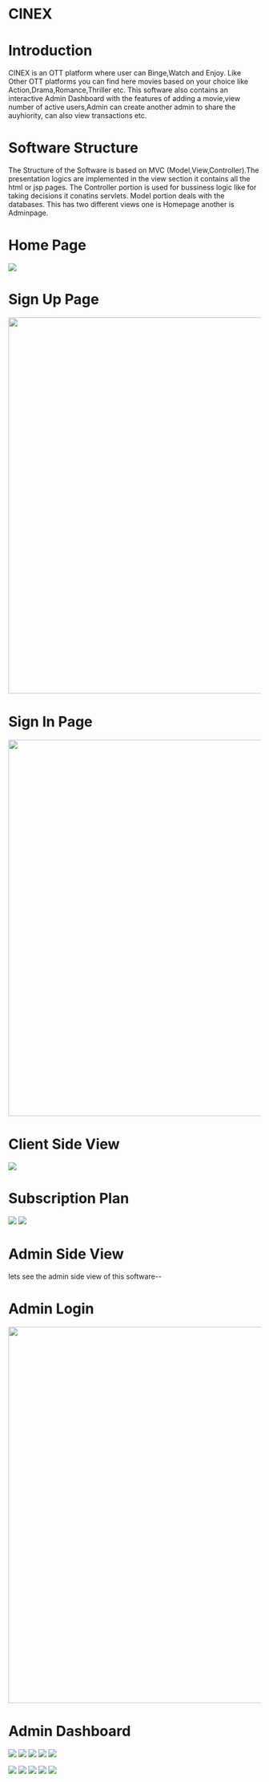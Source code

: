 # CINEX
<h1>Introduction</h1>
CINEX is an OTT platform where user can Binge,Watch and Enjoy. Like Other OTT platforms you can find here movies based on your choice like Action,Drama,Romance,Thriller etc. This software also contains an interactive Admin Dashboard with the features of adding a movie,view number of active users,Admin can create another admin to share the auyhiority, can also view transactions etc.
<h1>Software Structure</h1>
The Structure of the Software is based on MVC (Model,View,Controller).The presentation logics are implemented in the view section it contains all the html or jsp pages. The Controller portion is used for bussiness logic like for taking decisions it conatins servlets. Model portion deals with the databases.
This has two different views one is Homepage another is Adminpage.
<h1>Home Page</h1>

![](https://github.com/Abhiraj-Sardar/CINEX/blob/master/Output/beforelogin.gif)
<h1>Sign Up Page</h1>
<img src="https://github.com/Abhiraj-Sardar/CINEX/blob/master/Output/Sign%20up.png" height=750 width=650>
<h1>Sign In Page</h1>
<img src="https://github.com/Abhiraj-Sardar/CINEX/blob/master/Output/Signin.png" height=750 width=650>

<h1>Client Side View</h1>

![](https://github.com/Abhiraj-Sardar/CINEX/blob/master/Output/afterlogin.gif)

<h1>Subscription Plan</h1>

![](https://github.com/Abhiraj-Sardar/CINEX/blob/master/Output/plan.png)
![](https://github.com/Abhiraj-Sardar/CINEX/blob/master/Output/subscriptionplan.gif)

<h1>Admin Side View</h1>
lets see the admin side view of this software--
<h1>Admin Login</h1>
<img src="https://github.com/Abhiraj-Sardar/CINEX/blob/master/Output/adminlogin.png" height=750 width=650>
<h1>Admin Dashboard</h1>

![](https://github.com/Abhiraj-Sardar/CINEX/blob/master/Output/admindashboard.gif)
![](https://github.com/Abhiraj-Sardar/CINEX/blob/master/Output/uploadmovies.png)
![](https://github.com/Abhiraj-Sardar/CINEX/blob/master/Output/uploadmoviesform.png)
![](https://github.com/Abhiraj-Sardar/CINEX/blob/master/Output/ActiveMembers.png)
![](https://github.com/Abhiraj-Sardar/CINEX/blob/master/Output/addadmin.png)

![](https://github.com/Abhiraj-Sardar/CINEX/blob/master/Output/database1.png)
![](https://github.com/Abhiraj-Sardar/CINEX/blob/master/Output/databaseadmin.png)
![](https://github.com/Abhiraj-Sardar/CINEX/blob/master/Output/databaseuser.png)
![](https://github.com/Abhiraj-Sardar/CINEX/blob/master/Output/databasemovie.png)
![](https://github.com/Abhiraj-Sardar/CINEX/blob/master/Output/databasetransactions.png)

